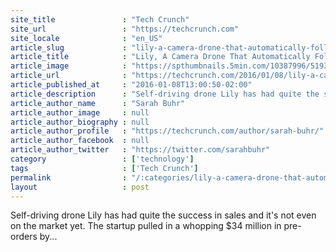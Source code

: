 ```yaml
---
site_title               : "Tech Crunch"
site_url                 : "https://techcrunch.com"
site_locale              : "en_US"
article_slug             : "lily-a-camera-drone-that-automatically-follows-you-pulls-in-a-mountainous-s34-million-in-pre-orders"
article_title            : "Lily, A Camera Drone That Automatically Follows You, Pulls In A Mountainous $34 Million In Pre-orders"
article_image            : "https://spthumbnails.5min.com/10387996/519399783_3.jpg?w=764&h=400"
article_url              : "https://techcrunch.com/2016/01/08/lily-a-camera-drone-that-automatically-follows-you-pulls-in-a-mountainous-34-million-in-pre-orders/"
article_published_at     : "2016-01-08T13:00:50-02:00"
article_description      : "Self-driving drone Lily has had quite the success in sales and it's not even on the market yet. The startup pulled in a whopping $34 million in pre-orders by..."
article_author_name      : "Sarah Buhr"
article_author_image     : null
article_author_biography : null
article_author_profile   : "https://techcrunch.com/author/sarah-buhr/"
article_author_facebook  : null
article_author_twitter   : "https://twitter.com/sarahbuhr"
category                 : ['technology']
tags                     : ['Tech Crunch']
permalink                : "/:categories/lily-a-camera-drone-that-automatically-follows-you-pulls-in-a-mountainous-s34-million-in-pre-orders/"
layout                   : post
---
```


Self-driving drone Lily has had quite the success in sales and it's not even on the market yet. The startup pulled in a whopping $34 million in pre-orders by...

